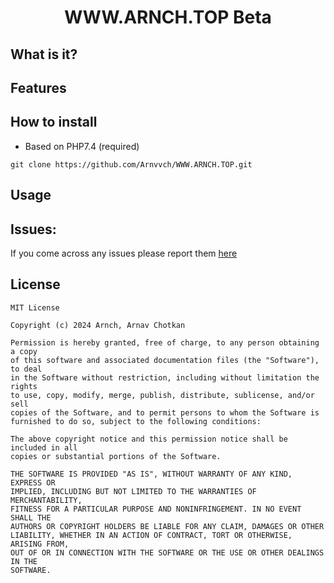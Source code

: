 <h1 style="text-align:center;">WWW.ARNCH.TOP Beta</h1>
<!--p align="center">
  <img src="assets/logo.png?raw=true" width="350" title="WWW.ARNCH.TOP">
</p-->

## What is it?


## Features
 
## How to install
- Based on PHP7.4 (required)

```
git clone https://github.com/Arnvvch/WWW.ARNCH.TOP.git
```

## Usage


## Issues:
If you come across any issues please report them [here](https://github.com/Arnvvch/WWW.ARNCH.TOP/issues)

## License
```
MIT License

Copyright (c) 2024 Arnch, Arnav Chotkan

Permission is hereby granted, free of charge, to any person obtaining a copy
of this software and associated documentation files (the "Software"), to deal
in the Software without restriction, including without limitation the rights
to use, copy, modify, merge, publish, distribute, sublicense, and/or sell
copies of the Software, and to permit persons to whom the Software is
furnished to do so, subject to the following conditions:

The above copyright notice and this permission notice shall be included in all
copies or substantial portions of the Software.

THE SOFTWARE IS PROVIDED "AS IS", WITHOUT WARRANTY OF ANY KIND, EXPRESS OR
IMPLIED, INCLUDING BUT NOT LIMITED TO THE WARRANTIES OF MERCHANTABILITY,
FITNESS FOR A PARTICULAR PURPOSE AND NONINFRINGEMENT. IN NO EVENT SHALL THE
AUTHORS OR COPYRIGHT HOLDERS BE LIABLE FOR ANY CLAIM, DAMAGES OR OTHER
LIABILITY, WHETHER IN AN ACTION OF CONTRACT, TORT OR OTHERWISE, ARISING FROM,
OUT OF OR IN CONNECTION WITH THE SOFTWARE OR THE USE OR OTHER DEALINGS IN THE
SOFTWARE.

```
